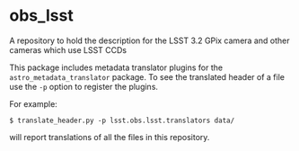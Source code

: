# obs_lsst
A repository to hold the description for the LSST 3.2 GPix camera and other cameras which
use LSST CCDs

This package includes metadata translator plugins for the
`astro_metadata_translator` package. To see the translated header of a file
use the `-p` option to register the plugins.

For example:
```
$ translate_header.py -p lsst.obs.lsst.translators data/
```
will report translations of all the files in this repository.
